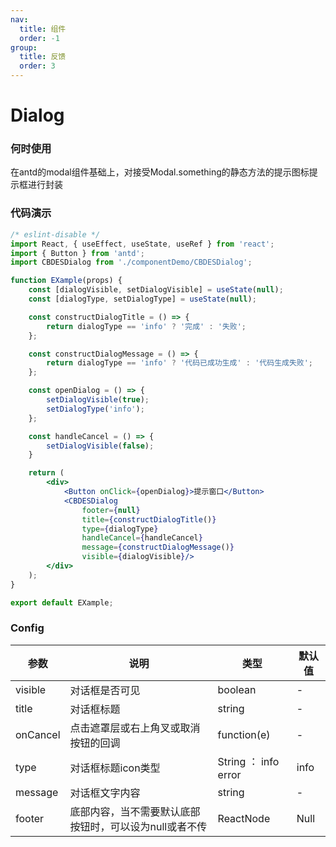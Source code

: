 ```yaml
---
nav:
  title: 组件
  order: -1
group:
  title: 反馈
  order: 3
---
```


# Dialog

### 何时使用
在antd的modal组件基础上，对接受Modal.something的静态方法的提示图标提示框进行封装

### 代码演示

```jsx
/* eslint-disable */
import React, { useEffect, useState, useRef } from 'react';
import { Button } from 'antd';
import CBDESDialog from './componentDemo/CBDESDialog';

function EXample(props) {
	const [dialogVisible, setDialogVisible] = useState(null);
	const [dialogType, setDialogType] = useState(null);

	const constructDialogTitle = () => {
		return dialogType == 'info' ? '完成' : '失败';
	};

	const constructDialogMessage = () => {
		return dialogType == 'info' ? '代码已成功生成' : '代码生成失败';
	};

	const openDialog = () => {
		setDialogVisible(true);
		setDialogType('info');
	};

	const handleCancel = () => {
		setDialogVisible(false);
	}

	return (
		<div>
			<Button onClick={openDialog}>提示窗口</Button>
			<CBDESDialog 
				footer={null}
				title={constructDialogTitle()}
				type={dialogType}
				handleCancel={handleCancel}
				message={constructDialogMessage()}
				visible={dialogVisible}/>
		</div>
	);
}

export default EXample;

```

### Config 

| 参数 | 说明 | 类型 | 默认值 |
| --- | --- | --- | --- |
| visible | 对话框是否可见 | boolean | - |
| title | 对话框标题 | string | - |
| onCancel | 点击遮罩层或右上角叉或取消按钮的回调 | function(e) | - |
| type | 对话框标题icon类型 | String ： info  error  | info |
| message | 对话框文字内容 | string | - |
| footer | 底部内容，当不需要默认底部按钮时，可以设为null或者不传 | ReactNode | Null |
